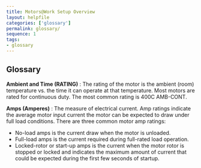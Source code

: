 ```yaml
---
title: Motors@Work Setup Overview
layout: helpfile
categories: ['glossary']
permalink: glossary/
sequence: 1
tags:
- glossary
---
```


## **Glossary**

**Ambient and Time (RATING)** : The rating of the motor is the ambient (room) temperature vs. the time it can operate at that temperature. Most motors are rated for continuous duty. The most common rating is 400C AMB-CONT.

**Amps (Amperes)** : The measure of electrical current. Amp ratings indicate the average motor input current the motor can be expected to draw under full load conditions. There are three common motor amp ratings: 
- No-load amps is the current draw when the motor is unloaded. 
- Full-load amps is the current required during full-rated load operation. 
- Locked-rotor or start-up amps is the current when the motor rotor is stopped or locked and indicates the maximum amount of current that could be expected during the first few seconds of startup. 
